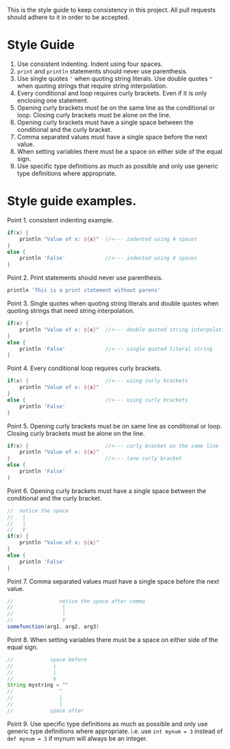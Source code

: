 This is the style guide to keep consistency in this project.  All pull requests
should adhere to it in order to be accepted.

# Style Guide

1. Use consistent indenting.  Indent using four spaces.
2. `print` and `println` statements should never use parenthesis.
3. Use single quotes `'` when quoting string literals.  Use double quotes `"`
   when quoting strings that require string interpolation.
4. Every conditional and loop requires curly brackets.  Even if it is only
   enclosing one statement.
5. Opening curly brackets must be on the same line as the conditional or loop.
   Closing curly brackets must be alone on the line.
6. Opening curly brackets must have a single space between the conditional and
   the curly bracket.
7. Comma separated values must have a single space before the next value.
8. When setting variables there must be a space on either side of the equal
   sign.
9. Use specific type definitions as much as possible and only use generic type
   definitions where appropriate.

# Style guide examples.

Point 1. consistent indenting example.

```groovy
if(x) {
    println "Value of x: ${x}"  //<--- indented using 4 spaces
}
else {
    println 'False'             //<--- indented using 4 spaces
}
```

Point 2. Print statements should never use parenthesis.

```groovy
println 'This is a print statement without parens'
```

Point 3. Single quotes when quoting string literals and double quotes when
quoting strings that need string interpolation.

```groovy
if(x) {
    println "Value of x: ${x}"  //<--- double quoted string interpolation
}
else {
    println 'False'             //<--- single quoted literal string
}
```

Point 4. Every conditional loop requires curly brackets.

```groovy
if(x) {                         //<--- using curly brackets
    println "Value of x: ${x}"
}
else {                          //<--- using curly brackets
    println 'False'
}
```

Point 5. Opening curly brackets must be on same line as conditional or loop.
Closing curly brackets must be alone on the line.

```groovy
if(x) {                         //<--- curly bracket on the same line
    println "Value of x: ${x}"
}                               //<--- lone curly bracket
else {
    println 'False'
}
```

Point 6. Opening curly brackets must have a single space between the conditional
and the curly bracket.

```groovy
//  notice the space
//   |
//   |
//   V
if(x) {
    println "Value of x: ${x}"
}
else {
    println 'False'
}
```

Point 7. Comma separated values must have a single space before the next value.

```groovy
//               notice the space after comma
//                |
//                |
//                V
somefunction(arg1, arg2, arg3)
```

Point 8. When setting variables there must be a space on either side of the
equal sign.

```groovy
//            space before
//             |
//             |
//             V
String mystring = ""
//               ^
//               |
//               |
//            space after
```

Point 9. Use specific type definitions as much as possible and only use generic
type definitions where appropriate.  i.e. use `int mynum = 3` instead of `def
mynum = 3` if mynum will always be an integer.
